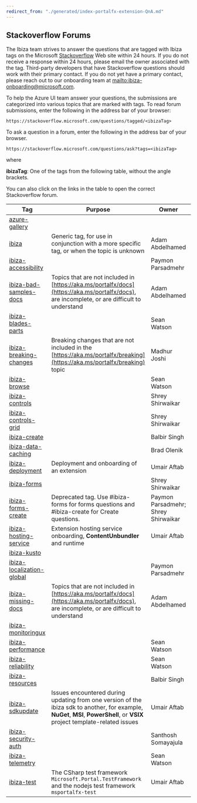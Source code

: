 ```yaml
---
redirect_from: "./generated/index-portalfx-extension-QnA.md"
---   
```



## Stackoverflow Forums

The Ibiza team strives to answer the questions that are tagged with Ibiza tags on the Microsoft [Stackoverflow](https://stackoverflow.microsoft.com) Web site within 24 hours. If you do not receive a response within 24 hours, please email the owner associated with the tag. Third-party developers that have Stackoverflow questions should work with their primary contact.  If you do not yet have a primary contact, please reach out to our onboarding team at [mailto:ibiza-onboarding@microsoft.com](mailto:ibiza-onboarding@microsoft.com).

To help the Azure UI team answer your questions, the submissions are categorized into various topics that are marked with tags. 
To read forum submissions, enter the following in the address bar of your browser:

```https://stackoverflow.microsoft.com/questions/tagged/<ibizaTag>```

To ask a question in a forum, enter the following in the address bar of your browser.

```https://stackoverflow.microsoft.com/questions/ask?tags=<ibizaTag>```

where
 
**ibizaTag**:  One of the tags from the following table, without the angle brackets.

You can also click on the links in the table to open the correct Stackoverflow forum.
<!--TODO: Determine whether the following UserVoice categories also have Stackoverflow support. 
ibiza-notifications
ibiza-quotas
ibiza-samples-docs
-->

| Tag        | Purpose | Owner               | Contact |
| ---------- | ------- | ------------------- | ------- |
| [azure-gallery](https://stackoverflow.microsoft.com/questions/tagged/azure-gallery)                   |     |                | |
| [ibiza](https://stackoverflow.microsoft.com/questions/tagged/ibiza)                                   | Generic tag, for use in conjunction with a more specific tag, or when the topic is unknown                                                  | Adam Abdelhamed         | |
| [ibiza-accessibility](https://stackoverflow.microsoft.com/questions/tagged/ibiza-accessibility)       | | Paymon Parsadmehr   | <a href="mailto:ibiza-accessibility@microsoft.com?subject=Stackoverflow: Accessibility">mailto:ibiza-accessibility@microsoft.com </a>| 
| [ibiza-bad-samples-docs](https://stackoverflow.microsoft.com/questions/tagged/ibiza-bad-samples-docs) | Topics that are not included in [https://aka.ms/portalfx/docs](https://aka.ms/portalfx/docs), are incomplete, or are difficult to understand  |  Adam Abdelhamed  | |
| [ibiza-blades-parts](https://stackoverflow.microsoft.com/questions/tagged/ibiza-blades-parts)         | | Sean Watson         | |
| [ibiza-breaking-changes](https://stackoverflow.microsoft.com/questions/tagged/ibiza-breaking-changes) | Breaking changes that are not included in the [https://aka.ms/portalfx/breaking](https://aka.ms/portalfx/breaking) topic              | Madhur Joshi          | |
| [ibiza-browse](https://stackoverflow.microsoft.com/questions/tagged/ibiza-browse)                     | | Sean Watson         | |
| [ibiza-controls](https://stackoverflow.microsoft.com/questions/tagged/ibiza-controls)                 | | Shrey Shirwaikar    | |
| [ibiza-controls-grid](https://stackoverflow.microsoft.com/questions/tagged/ibiza-controls-grid)       | | Shrey Shirwaikar    | |
| [ibiza-create](https://stackoverflow.microsoft.com/questions/tagged/ibiza-create)                     | | Balbir Singh        | |
| [ibiza-data-caching](https://stackoverflow.microsoft.com/questions/tagged/ibiza-data-caching)         | | Brad Olenik           | |
| [ibiza-deployment](https://stackoverflow.microsoft.com/questions/tagged/ibiza-deployment)             | Deployment and onboarding of an extension  | Umair Aftab         | |
| [ibiza-forms](https://stackoverflow.microsoft.com/questions/tagged/ibiza-forms)                       | | Shrey Shirwaikar    | |
| [ibiza-forms-create]()         | Deprecated tag.  Use #ibiza-forms for forms questions and #ibiza-create for Create questions. | Paymon Parsadmehr; Shrey Shirwaikar | |
| [ibiza-hosting-service](https://stackoverflow.microsoft.com/questions/tagged/ibiza-hosting-service)   | Extension hosting service onboarding, **ContentUnbundler** and runtime   | Umair Aftab         | |
| [ibiza-kusto](https://stackoverflow.microsoft.com/questions/tagged/ibiza-kusto)                       | | |
| [ibiza-localization-global](https://stackoverflow.microsoft.com/questions/tagged/ibiza-localization-global)  |  | Paymon Parsadmehr   | |
| [ibiza-missing-docs](https://stackoverflow.microsoft.com/questions/tagged/ibiza-missing-docs)         | Topics that are not included in [https://aka.ms/portalfx/docs](https://aka.ms/portalfx/docs), are incomplete, or are difficult to understand  | Adam  Abdelhamed            | |
| [ibiza-monitoringux](https://stackoverflow.microsoft.com/questions/tagged/ibiza-monitoringux)         | |                     | |
| [ibiza-performance](https://stackoverflow.microsoft.com/questions/tagged/ibiza-performance)           | | Sean Watson         | |
| [ibiza-reliability](https://stackoverflow.microsoft.com/questions/tagged/ibiza-reliability)           | | Sean Watson         | |
| [ibiza-resources](https://stackoverflow.microsoft.com/questions/tagged/ibiza-resources)               | | Balbir Singh        | |
| [ibiza-sdkupdate](https://stackoverflow.microsoft.com/questions/tagged/ibiza-sdkupdate)               | Issues encountered during updating from one version of the ibiza sdk to another, for example,  **NuGet**, **MSI**, **PowerShell**, or **VSIX** project template-related issues   | Umair Aftab         | |
| [ibiza-security-auth](https://stackoverflow.microsoft.com/questions/tagged/ibiza-security-auth)       | | Santhosh Somayajula | |
| [ibiza-telemetry](https://stackoverflow.microsoft.com/questions/tagged/ibiza-telemetry)               | | Sean Watson         | |
| [ibiza-test](https://stackoverflow.microsoft.com/questions/tagged/ibiza-test)                         | The CSharp test framework `Microsoft.Portal.TestFramework` and the nodejs test framework `msportalfx-test`                        | Umair Aftab              | |
